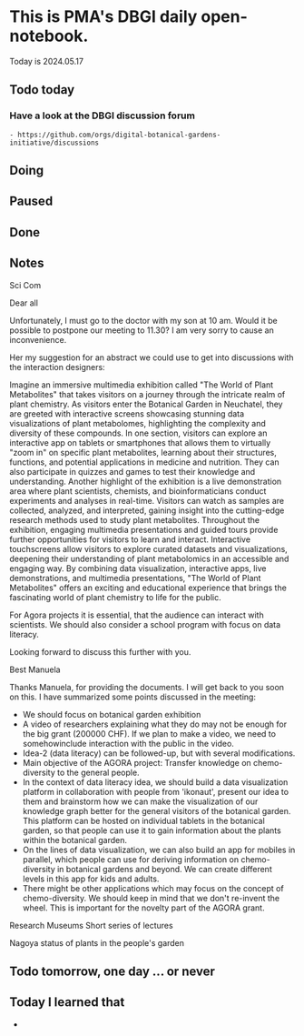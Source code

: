 

# This is PMA's DBGI daily open-notebook.

Today is 2024.05.17

## Todo today

### Have a look at the DBGI discussion forum
    - https://github.com/orgs/digital-botanical-gardens-initiative/discussions
###
###

## Doing




## Paused

## Done

## Notes

Sci Com 



Dear all
 
Unfortunately, I must go to the doctor with my son at 10 am. Would it be possible to postpone our meeting to 11.30? I am very sorry to cause an inconvenience.
 
Her my suggestion for an abstract we could use to get into discussions with the interaction designers:
 
Imagine an immersive multimedia exhibition called "The World of Plant Metabolites" that takes visitors on a journey through the intricate realm of plant chemistry. As visitors enter the Botanical Garden in Neuchatel, they are greeted with interactive screens showcasing stunning data visualizations of plant metabolomes, highlighting the complexity and diversity of these compounds.
In one section, visitors can explore an interactive app on tablets or smartphones that allows them to virtually "zoom in" on specific plant metabolites, learning about their structures, functions, and potential applications in medicine and nutrition. They can also participate in quizzes and games to test their knowledge and understanding.
Another highlight of the exhibition is a live demonstration area where plant scientists, chemists, and bioinformaticians conduct experiments and analyses in real-time. Visitors can watch as samples are collected, analyzed, and interpreted, gaining insight into the cutting-edge research methods used to study plant metabolites.
Throughout the exhibition, engaging multimedia presentations and guided tours provide further opportunities for visitors to learn and interact. Interactive touchscreens allow visitors to explore curated datasets and visualizations, deepening their understanding of plant metabolomics in an accessible and engaging way.
By combining data visualization, interactive apps, live demonstrations, and multimedia presentations, "The World of Plant Metabolites" offers an exciting and educational experience that brings the fascinating world of plant chemistry to life for the public.
 
For Agora projects it is essential, that the audience can interact with scientists. We should also consider a school program with focus on data literacy.
 
Looking forward to discuss this further with you.
 
Best
Manuela



 
Thanks Manuela, for providing the documents. I will get back to you soon on this. I have summarized some points discussed in the meeting:
 
- We should focus on botanical garden exhibition
- A video of researchers explaining what they do may not be enough for the big grant (200000 CHF). If we plan to make a video, we need to  somehowinclude interaction with the public in the video.
- Idea-2 (data literacy) can be followed-up, but with several modifications.
- Main objective of the AGORA project: Transfer knowledge on chemo-diversity to the general people.
- In the context of data literacy idea, we should build a data visualization platform in collaboration with people from 'ikonaut', present our idea to them and brainstorm how we can make the visualization of our knowledge graph better for the general visitors of the botanical garden. This platform can be hosted on individual tablets in the botanical garden, so that people can use it to gain information about the plants within the botanical garden. 
- On the lines of data visualization, we can also build an app for mobiles in parallel, which people can use for deriving information on chemo-diversity in botanical gardens and beyond. We can create different levels in this app for kids and adults.
- There might be other applications which may focus on the concept of chemo-diversity. We should keep in mind that we don't re-invent the wheel. This is important for the novelty part of the AGORA grant.



Research Museums 
Short series of lectures


Nagoya status of plants in the people's garden






## Todo tomorrow, one day ... or never

###
###
###


## Today I learned that

-